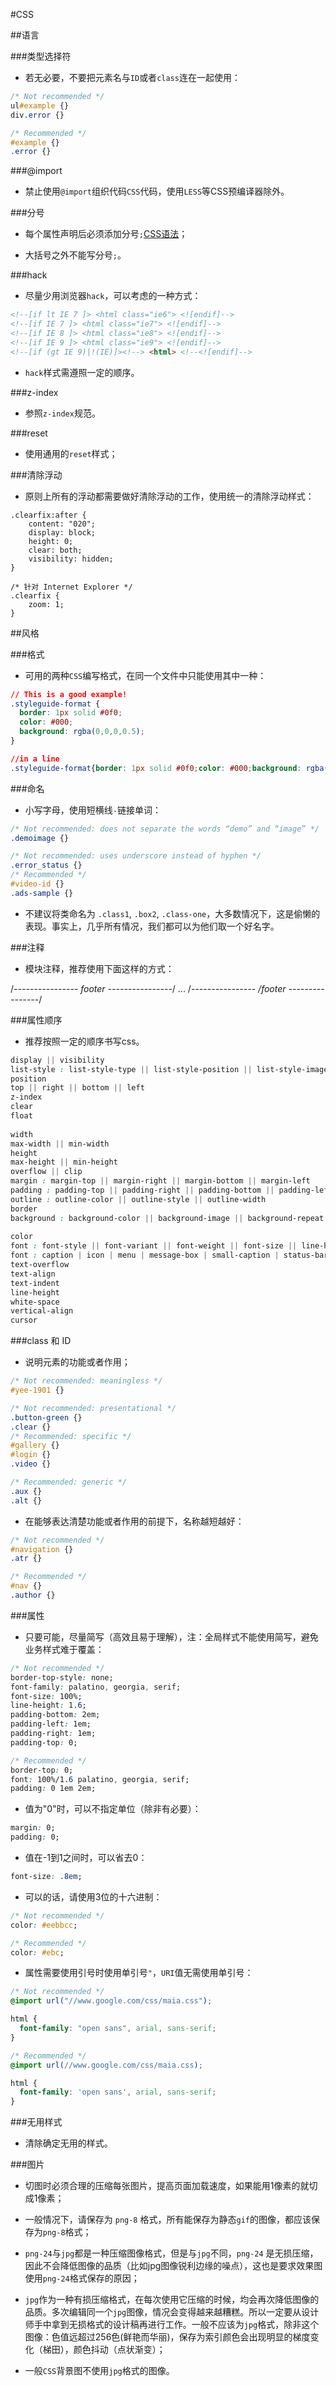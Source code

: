 #CSS

##语言

###类型选择符

- 若无必要，不要把元素名与`ID`或者`class`连在一起使用：

```css
/* Not recommended */
ul#example {}
div.error {}

/* Recommended */
#example {}
.error {}
```

###@import

- 禁止使用`@import`组织代码`CSS`代码，使用`LESS`等CSS预编译器除外。

###分号

- 每个属性声明后必须添加分号`;`[CSS语法](http://www.w3.org/TR/CSS21/syndata.html#q10)；

- 大括号之外不能写分号`;`。

###hack

- 尽量少用浏览器`hack`，可以考虑的一种方式：

```html
<!--[if lt IE 7 ]> <html class="ie6"> <![endif]-->
<!--[if IE 7 ]> <html class="ie7"> <![endif]-->
<!--[if IE 8 ]> <html class="ie8"> <![endif]-->
<!--[if IE 9 ]> <html class="ie9"> <![endif]-->
<!--[if (gt IE 9)|!(IE)]><!--> <html> <!--<![endif]-->
```

- `hack`样式需遵照一定的顺序。

###z-index

- 参照`z-index`规范。

###reset

- 使用通用的`reset`样式；

###清除浮动

- 原则上所有的浮动都需要做好清除浮动的工作，使用统一的清除浮动样式：

```csss
.clearfix:after {
    content: "020";
    display: block;
    height: 0;
    clear: both;
    visibility: hidden;
}

/* 针对 Internet Explorer */
.clearfix {
    zoom: 1;
}
```

##风格

###格式

- 可用的两种`CSS`编写格式，在同一个文件中只能使用其中一种：

```css
// This is a good example!
.styleguide-format {
  border: 1px solid #0f0;
  color: #000;
  background: rgba(0,0,0,0.5);
}

//in a line
.styleguide-format{border: 1px solid #0f0;color: #000;background: rgba(0,0,0,0.5);}
```

###命名

- 小写字母，使用短横线`-`链接单词：

```css
/* Not recommended: does not separate the words “demo” and “image” */
.demoimage {}

/* Not recommended: uses underscore instead of hyphen */
.error_status {}
/* Recommended */
#video-id {}
.ads-sample {}
```

- 不建议将类命名为 `.class1`, `.box2`, `.class-one`，大多数情况下，这是偷懒的表现。事实上，几乎所有情况，我们都可以为他们取一个好名字。

###注释

- 模块注释，推荐使用下面这样的方式：

/*---------------- footer ----------------*/
...
/*---------------- /footer ----------------*/

###属性顺序

- 推荐按照一定的顺序书写css。

```css
display || visibility
list-style : list-style-type || list-style-position || list-style-image
position
top || right || bottom || left
z-index
clear
float
 
width
max-width || min-width
height
max-height || min-height
overflow || clip
margin : margin-top || margin-right || margin-bottom || margin-left
padding : padding-top || padding-right || padding-bottom || padding-left
outline : outline-color || outline-style || outline-width
border
background : background-color || background-image || background-repeat || background-attachment || background-position
 
color
font : font-style || font-variant || font-weight || font-size || line-height || font-family
font : caption | icon | menu | message-box | small-caption | status-bar
text-overflow
text-align
text-indent
line-height
white-space
vertical-align
cursor
```

###class 和 ID

- 说明元素的功能或者作用；

```css
/* Not recommended: meaningless */
#yee-1901 {}

/* Not recommended: presentational */
.button-green {}
.clear {}
/* Recommended: specific */
#gallery {}
#login {}
.video {}

/* Recommended: generic */
.aux {}
.alt {}
```
- 在能够表达清楚功能或者作用的前提下，名称越短越好：

```css
/* Not recommended */
#navigation {}
.atr {}

/* Recommended */
#nav {}
.author {}
```

###属性

- 只要可能，尽量简写（高效且易于理解），注：全局样式不能使用简写，避免业务样式难于覆盖：

```css
/* Not recommended */
border-top-style: none;
font-family: palatino, georgia, serif;
font-size: 100%;
line-height: 1.6;
padding-bottom: 2em;
padding-left: 1em;
padding-right: 1em;
padding-top: 0;

/* Recommended */
border-top: 0;
font: 100%/1.6 palatino, georgia, serif;
padding: 0 1em 2em;
```

- 值为"0"时，可以不指定单位（除非有必要）：

```css
margin: 0;
padding: 0;
```

- 值在-1到1之间时，可以省去0：

```css
font-size: .8em;
```

- 可以的话，请使用3位的十六进制：

```css
/* Not recommended */
color: #eebbcc;

/* Recommended */
color: #ebc;
```

- 属性需要使用引号时使用单引号`"`，`URI`值无需使用单引号：

```css
/* Not recommended */
@import url("//www.google.com/css/maia.css");

html {
  font-family: "open sans", arial, sans-serif;
}

/* Recommended */
@import url(//www.google.com/css/maia.css);

html {
  font-family: 'open sans', arial, sans-serif;
}
```

###无用样式

- 清除确定无用的样式。

###图片
    
- 切图时必须合理的压缩每张图片，提高页面加载速度，如果能用1像素的就切成1像素；

- 一般情况下，请保存为 `png-8` 格式，所有能保存为静态`gif`的图像，都应该保存为`png-8`格式；

- `png-24`与`jpg`都是一种压缩图像格式，但是与`jpg`不同，`png-24` 是无损压缩，因此不会降低图像的品质（比如jpg图像锐利边缘的噪点），这也是要求效果图使用`png-24`格式保存的原因；

- `jpg`作为一种有损压缩格式，在每次使用它压缩的时候，均会再次降低图像的品质。多次编辑同一个`jpg`图像，情况会变得越来越糟糕。所以一定要从设计师手中拿到无损格式的设计稿再进行工作。一般不应该为`jpg`格式，除非这个图像：色值远超过256色(鲜艳而华丽)，保存为索引颜色会出现明显的梯度变化（梯田），颜色抖动（点状渐变）；

- 一般`CSS`背景图不使用`jpg`格式的图像。

